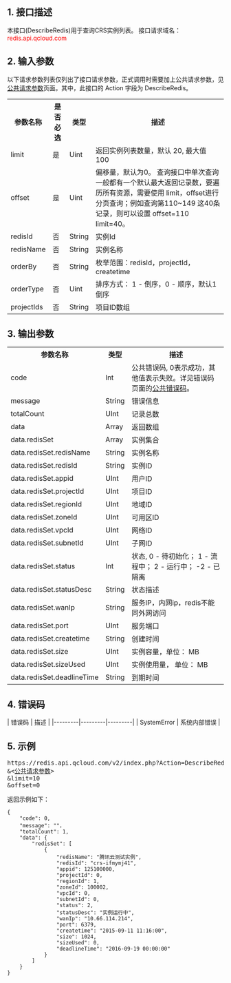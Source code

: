 ## 1. 接口描述
 
本接口(DescribeRedis)用于查询CRS实例列表。
接口请求域名：<font style='color:red'>redis.api.qcloud.com </font>

## 2. 输入参数
以下请求参数列表仅列出了接口请求参数，正式调用时需要加上公共请求参数，见<a href='/doc/api/260/1753' title='公共请求参数'>公共请求参数</a>页面。其中，此接口的 Action 字段为 DescribeRedis。

<table class="t"><tbody><tr>
<th><b>参数名称</b></th>
<th><b>是否必选</b></th>
<th><b>类型</b></th>
<th><b>描述</b></th>
<tr>
<td> limit <td> 是 <td> Uint <td> 返回实例列表数量，默认 20, 最大值 100
<tr>
<td> offset <td> 是 <td> Uint <td> 偏移量，默认为0。 查询接口中单次查询一般都有一个默认最大返回记录数，要遍历所有资源，需要使用 limit，offset进行分页查询；例如查询第110~149 这40条记录，则可以设置 offset=110 limit=40。
<tr>
<td> redisId <td> 否 <td> String <td> 实例Id
<tr>
<td> redisName <td> 否 <td> String <td> 实例名称
<tr>
<td> orderBy <td> 否 <td> String <td> 枚举范围：redisId，projectId，createtime
<tr>
<td> orderType <td> 否 <td> Uint <td> 排序方式： 1 - 倒序，0 - 顺序，默认1倒序
<tr>
<td> projectIds <td> 否 <td> String <td> 项目ID数组
</tbody></table>

 

## 3. 输出参数
 

<table class="t"><tbody><tr>
<th><b>参数名称</b></th>
<th><b>类型</b></th>
<th><b>描述</b></th>
<tr>
<td> code <td> Int <td>  公共错误码, 0表示成功，其他值表示失败。详见错误码页面的<a href='https://www.qcloud.com/doc/api/372/%E9%94%99%E8%AF%AF%E7%A0%81#1.E3.80.81.E5.85.AC.E5.85.B1.E9.94.99.E8.AF.AF.E7.A0.81' title='公共错误码'>公共错误码</a>。
<tr>
<td> message <td> String <td> 错误信息
<tr>
<td> totalCount <td> UInt <td> 记录总数
<tr>
<td> data <td> Array <td> 返回数组
<tr>
<td> data.redisSet <td> Array <td> 实例集合
<tr>
<td> data.redisSet.redisName <td> String <td> 实例名称
<tr>
<td> data.redisSet.redisId <td> String <td> 实例ID
<tr>
<td> data.redisSet.appid <td> UInt <td> 用户ID
<tr>
<td> data.redisSet.projectId <td> UInt <td>项目ID
<tr>
<td> data.redisSet.regionId <td> UInt <td> 地域ID
<tr>
<td> data.redisSet.zoneId <td> UInt <td> 可用区ID
<tr>
<td> data.redisSet.vpcId <td> UInt <td> 网络ID
<tr>
<td> data.redisSet.subnetId <td> UInt <td> 子网ID
<tr>
<td> data.redisSet.status <td> Int <td> 状态, 0 - 待初始化； 1 - 流程中； 2  - 运行中；  -2 - 已隔离
<tr>
<td> data.redisSet.statusDesc <td> String <td> 状态描述
<tr>
<td> data.redisSet.wanIp <td> String <td> 服务IP，内网ip，redis不能同外网访问
<tr>
<td> data.redisSet.port <td> UInt <td> 服务端口
<tr>
<td> data.redisSet.createtime <td> String <td> 创建时间
<tr>
<td> data.redisSet.size <td> UInt <td> 实例容量，单位： MB
<tr>
<td> data.redisSet.sizeUsed <td> UInt <td> 实例使用量， 单位： MB
<tr>
<td> data.redisSet.deadlineTime <td> String <td> 到期时间
</tbody></table>

## 4. 错误码
| 错误码 | 描述 |
|---------|---------|---------|
| SystemError | 系统内部错误 |

## 5. 示例
<pre>
https://redis.api.qcloud.com/v2/index.php?Action=DescribeRedis
&<<a href="https://www.qcloud.com/doc/api/229/6976">公共请求参数</a>>
&limit=10
&offset=0
</pre>
返回示例如下：
```
{
    "code": 0,
	"message": ""，
    "totalCount": 1,
    "data": {
        "redisSet": [
            {
                "redisName": "腾讯云测试实例",
                "redisId": "crs-ifmymj41",
                "appid": 125100000,
                "projectId": 0,
                "regionId": 1,
                "zoneId": 100002,
                "vpcId": 0,
                "subnetId": 0,
                "status": 2,
                "statusDesc": "实例运行中",
                "wanIp": "10.66.114.214",
                "port": 6379,
                "createtime": "2015-09-11 11:16:00",
                "size": 1024,
                "sizeUsed": 0,
                "deadlineTime": "2016-09-19 00:00:00"
            }
        ]
    }
}
```

